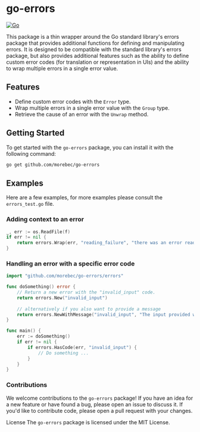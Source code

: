 # go-errors
[![Go](https://github.com/Morebec/go-errors/actions/workflows/go.yml/badge.svg?branch=main)](https://github.com/Morebec/go-errors/actions/workflows/go.yml)

This package is a thin wrapper around the Go standard library's errors 
package that provides additional functions for defining and manipulating errors. It is designed to be compatible with 
the standard library's errors package, but also provides additional features such as the ability to define custom error 
codes (for translation or representation in UIs) and the ability to wrap multiple errors in a single error value.

## Features
- Define custom error codes with the `Error` type.
- Wrap multiple errors in a single error value with the `Group` type.
- Retrieve the cause of an error with the `Unwrap` method.

## Getting Started
To get started with the `go-errors` package, you can install it with the following command:

```bash
go get github.com/morebec/go-errors
```

## Examples 
Here are a few examples, for more examples please consult the `errors_test.go` file.
### Adding context to an error
```go
_, err := os.ReadFile(f)
if err != nil {
	return errors.Wrap(err, "reading_failure", "there was an error reading the file")
}
```



### Handling an error with a specific error code
```go
import "github.com/morebec/go-errors/errors"

func doSomething() error {
	// Return a new error with the "invalid_input" code.
	return errors.New("invalid_input")
	
	// alternatively if you also want to provide a message
	return errors.NewWithMessage("invalid_input", "The input provided was invalid.")
}

func main() {
	err := doSomething()
	if err != nil {
		if errors.HasCode(err, "invalid_input") {
		    // Do something ...
        }
	}
}
```


### Contributions
We welcome contributions to the `go-errors` package! If you have an idea for a new feature or have found a bug, 
please open an issue to discuss it. If you'd like to contribute code, please open a pull request with your changes.

License
The `go-errors` package is licensed under the MIT License.
